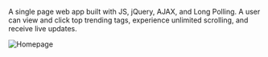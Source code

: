 A single page web app built with JS, jQuery, AJAX, and Long Polling. A user can view and click top trending tags, experience unlimited scrolling, and receive live updates.

![Homepage](https://github.com/pnewsam/lil-twitter/blob/master/readme_assets/lil-twitter.jpeg)
